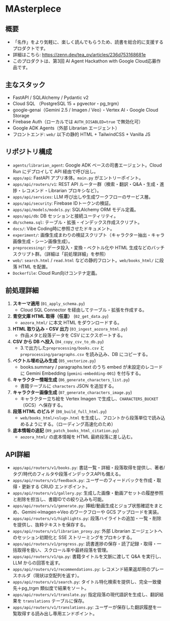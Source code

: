 # MAsterpIece

## 概要
- 「名作」をより気軽に、楽しく読んでもらうため、読書を総合的に支援するプロダクトです。
- 詳細はこちら: https://zenn.dev/tea_py/articles/236d753168681e
- このプロダクトは、第3回 AI Agent Hackathon with Google Cloud応募作品です。

## 主なスタック
- FastAPI / SQLAlchemy / Pydantic v2
- Cloud SQL （PostgreSQL 15 + pgvector・pg_trgm）
- google-genai（Gemini 2.5 / Imagen / Veo）・Vertex AI・Google Cloud Storage
- Firebase Auth（ローカルでは `AUTH_DISABLED=true` で無効化可）
- Google ADK Agents（外部 Librarian エージェント）
- フロントエンド: `web/` 以下の静的 HTML + TailwindCSS + Vanilla JS

## リポジトリ構成
- `agents/librarian_agent`: Google ADK ベースの司書エージェント。Cloud Run にデプロイして API 経由で呼び出し。
- `apps/api`: FastAPI アプリ本体。`main.py` がエントリーポイント。
- `apps/api/routers/v1`: REST API ルーター群（検索・翻訳・Q&A・生成・進捗・レコメンド・Librarian プロキシなど）。
- `apps/api/services`: LLM 呼び出しや生成ワークフローのサービス層。
- `apps/api/security`: Firebase IDトークンの検証。
- `apps/api/models/models.py`: SQLAlchemy ORM モデル定義。
- `apps/api/db`: DB セッションと接続ユーティリティ。
- `db/schema.sql`: テーブル・拡張・インデックス作成スクリプト。
- `docs/`: Vibe Coding時に参照させたドキュメント。
- `experiment/`: 画像生成まわりの検証スクリプト（キャラクター抽出・キャラ画像生成・シーン画像生成）。
- `preprocessing/`: データ投入・変換・ベクトル化や HTML 生成などのバッチスクリプト群。（詳細は「前処理詳細」を参照）
- `web/`: `search.html` / `read.html` などの静的フロント。`web/books_html/` に段落 HTML を配置。
- `Dockerfile`: Cloud Run向けコンテナ定義。


## 前処理詳細
1. **スキーマ適用** (`01_apply_schema.py`)
   - Cloud SQL Connector を経由してテーブル・拡張を作成する。
2. **青空文庫 HTML 取得（任意）** (`02_get_data.py`)
   - `aozora_html/` に本文 HTML をダウンロードする。
3. **HTML 取り込み・CSV 出力** (`03_ingest_aozora_html.py`)
   - 作品メタと段落データを CSV にエクスポートする。
4. **CSV から DB へ投入** (`04_copy_csv_to_db.py`)
   - 3.で出力した`preprocessing/books.csv` と `preprocessing/paragraphs.csv` を読み込み、DB にコピーする。
5. **ベクトル埋め込み生成** (`05_vectorize.py`)
   - books.summary / paragraphs.text のうち embed が未設定のレコードに Gemini Embedding (`gemini-embedding-001`) を付与する。
6. **キャラクター情報生成** (`06_generate_characters_list.py`)
   - 書籍テーブルに `characters` JSON を追加する。
7. **キャラクター画像生成** (`07_generate_characters_image.py`)
   - キャラクター立ち絵を Vertex Imagen で生成し、`CHARACTERS_BUCKET`（GCS）へ保存する。
8. **段落 HTML のビルド** (`08_build_full_html.py`)
   - `web/books_html/<slug>.html` を生成し、フロントから段落単位で読み込めるようにする。（ローディング高速化のため）
9. **底本情報の追記** (`09_patch_books_html_citation.py`)
   - `aozora_html/` の底本情報を HTML 最終段落に差し込む。

## API詳細
- `apps/api/routers/v1/books.py`: 書誌一覧・詳細・段落取得を提供し、著者/タグ/時代のフィルタや段落インデックスAPIも備える。
- `apps/api/routers/v1/feedback.py`: ユーザーのフィードバックを作成・取得・更新する CRUD エンドポイント。
- `apps/api/routers/v1/gallery.py`: 生成した画像・動画アセットの履歴参照と削除を担当し、書籍IDでの絞り込みも可能。
- `apps/api/routers/v1/generate.py`: 挿絵/動画生成とジョブ状態確認をまとめ、Gemini→Imagen→Veo のワークフローや GCS アップロードを実装。
- `apps/api/routers/v1/highlights.py`: 段落ハイライトの追加・一覧・削除を提供し、抜粋テキストを保存する。
- `apps/api/routers/v1/librarian_proxy.py`: 外部 Librarian エージェントへのセッション初期化と SSE ストリーミングをプロキシする。
- `apps/api/routers/v1/progress.py`: 読書進捗の保存・読了記録・取得・一括取得を扱い、スクロール率や最終段落を管理。
- `apps/api/routers/v1/qa.py`: 書籍タイトルを文脈に渡して Q&A を実行し、LLM からの回答を返す。
- `apps/api/routers/v1/recommendations.py`: レコメンド結果返却用のプレースホルダ（現状は空配列を返す）。
- `apps/api/routers/v1/search.py`: タイトル特化検索を提供し、完全一致優先＋pg_trgm 類似度で結果をソート。
- `apps/api/routers/v1/translate.py`: 指定段落の現代語訳を生成し、翻訳結果を `translations` テーブルに保存。
- `apps/api/routers/v1/translations.py`: ユーザーが保存した翻訳履歴を一覧取得する読み出し専用エンドポイント。
